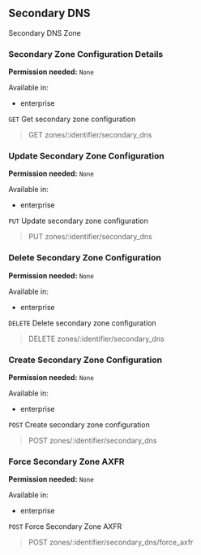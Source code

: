 ## Secondary DNS

Secondary DNS Zone

### Secondary Zone Configuration Details

**Permission needed:** `None`

Available in:

* enterprise

`GET` Get secondary zone configuration

> GET zones/:identifier/secondary_dns


### Update Secondary Zone Configuration

**Permission needed:** `None`

Available in:

* enterprise

`PUT` Update secondary zone configuration

> PUT zones/:identifier/secondary_dns


### Delete Secondary Zone Configuration

**Permission needed:** `None`

Available in:

* enterprise

`DELETE` Delete secondary zone configuration

> DELETE zones/:identifier/secondary_dns


### Create Secondary Zone Configuration

**Permission needed:** `None`

Available in:

* enterprise

`POST` Create secondary zone configuration

> POST zones/:identifier/secondary_dns


### Force Secondary Zone AXFR

**Permission needed:** `None`

Available in:

* enterprise

`POST` Force Secondary Zone AXFR

> POST zones/:identifier/secondary_dns/force_axfr

